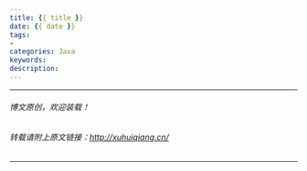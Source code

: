 ```yaml
---
title: {{ title }}
date: {{ date }}
tags: 
- 
categories: Java
keywords: 
description: 
---
```


<!--more-->


--------------------------------------------------------------------------
###### 博文原创，欢迎装载！
###### 转载请附上原文链接：http://xuhuiqiang.cn/
--------------------------------------------------------------------------
